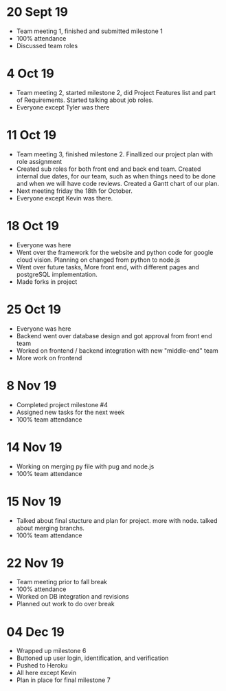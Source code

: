 # 20 Sept 19
- Team meeting 1, finished and submitted milestone 1
- 100% attendance
- Discussed team roles
# 4 Oct 19
- Team meeting 2, started milestone 2, did Project Features list and part of Requirements. Started talking about job roles.
- Everyone except Tyler was there
# 11 Oct 19
- Team meeting 3, finished milestone 2. Finallized our project plan with role assignment
- Created sub roles for both front end and back end team. Created internal due dates, for our team, such as when things need to be done and when we will have code reviews. Created a Gantt chart of our plan.
- Next meeting friday the 18th for October.
- Everyone except Kevin was there.
# 18 Oct 19
- Everyone was here
- Went over the framework for the website and python code for google cloud vision. Planning on changed from python to node.js
- Went over future tasks, More front end, with different pages and postgreSQL implementation.
- Made forks in project
# 25 Oct 19
- Everyone was here
- Backend went over database design and got approval from front end team
- Worked on frontend / backend integration with new "middle-end" team
- More work on frontend
# 8 Nov 19
- Completed project milestone #4
- Assigned new tasks for the next week
- 100% team attendance
# 14 Nov 19
- Working on merging py file with pug and node.js
- 100% team attendance
# 15 Nov 19
- Talked about final stucture and plan for project. more with node. talked about merging branchs.
- 100% team attendance
# 22 Nov 19
- Team meeting prior to fall break
- 100% attendance
- Worked on DB integration and revisions
- Planned out work to do over break
# 04 Dec 19
- Wrapped up milestone 6
- Buttoned up user login, identification, and verification
- Pushed to Heroku
- All here except Kevin
- Plan in place for final milestone 7
